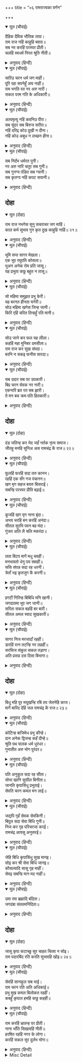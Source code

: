 +++
title = "०६ रामराज्यका वर्णन"

+++


<details open><summary>मूल (चौपाई)</summary>

दैहिक दैविक भौतिक तापा।  
राम राज नहिं काहुहि ब्यापा॥  
सब नर करहिं परस्पर प्रीती।  
चलहिं स्वधर्म निरत श्रुति नीती॥
</details>

<details><summary>अनुवाद (हिन्दी)</summary>

‘राम-राज्य’ में दैहिक, दैविक और भौतिक ताप किसीको नहीं व्यापते। सब मनुष्य परस्पर प्रेम करते हैं और वेदोंमें बतायी हुई नीति (मर्यादा) में तत्पर रहकर अपने-अपने धर्मका पालन करते हैं॥ १॥
</details>

<details open><summary>मूल (चौपाई)</summary>

चारिउ चरन धर्म जग माहीं।  
पूरि रहा सपनेहुँ अघ नाहीं॥  
राम भगति रत नर अरु नारी।  
सकल परम गति के अधिकारी॥
</details>

<details><summary>अनुवाद (हिन्दी)</summary>

धर्म अपने चारों चरणों (सत्य, शौच, दया और दान) से जगत् में परिपूर्ण हो रहा है; स्वप्नमें भी कहीं पाप नहीं है। पुरुष और स्त्री सभी रामभक्तिके परायण हैं और सभी परमगति (मोक्ष) के अधिकारी हैं॥ २॥
</details>

<details open><summary>मूल (चौपाई)</summary>

अल्पमृत्यु नहिं कवनिउ पीरा।  
सब सुंदर सब बिरुज सरीरा॥  
नहिं दरिद्र कोउ दुखी न दीना।  
नहिं कोउ अबुध न लच्छन हीना॥
</details>

<details><summary>अनुवाद (हिन्दी)</summary>

छोटी अवस्थामें मृत्यु नहीं होती, न किसीको कोई पीड़ा होती है। सभीके शरीर सुन्दर और नीरोग हैं। न कोई दरिद्र है, न दुखी है और न दीन ही है। न कोई मूर्ख है और न शुभ लक्षणोंसे हीन ही है॥ ३॥
</details>

<details open><summary>मूल (चौपाई)</summary>

सब निर्दंभ धर्मरत पुनी।  
नर अरु नारि चतुर सब गुनी॥  
सब गुनग्य पंडित सब ग्यानी।  
सब कृतग्य नहिं कपट सयानी॥
</details>

<details><summary>अनुवाद (हिन्दी)</summary>

सभी दम्भरहित हैं, धर्मपरायण हैं और पुण्यात्मा हैं। पुरुष और स्त्री सभी चतुर और गुणवान् हैं। सभी गुणोंका आदर करनेवाले और पण्डित हैं तथा सभी ज्ञानी हैं। सभी कृतज्ञ (दूसरेके किये हुए उपकारको माननेवाले) हैं, कपट-चतुराई (धूर्तता) किसीमें नहीं है॥ ४॥
</details>

## दोहा


<details open><summary>मूल (दोहा)</summary>

राम राज नभगेस सुनु सचराचर जग माहिं।  
काल कर्म सुभाव गुन कृत दुख काहुहि नाहिं॥ २१॥
</details>

<details><summary>अनुवाद (हिन्दी)</summary>

(काकभुशुण्डिजी कहते हैं—) हे पक्षिराज गरुड़जी! सुनिये। श्रीरामके राज्यमें जड़, चेतन सारे जगत् में काल, कर्म, स्वभाव और गुणोंसे उत्पन्न हुए दुःख किसीको भी नहीं होते (अर्थात् इनके बन्धनमें कोई नहीं है)॥ २१॥
</details>

<details open><summary>मूल (चौपाई)</summary>

भूमि सप्त सागर मेखला।  
एक भूप रघुपति कोसला॥  
भुअन अनेक रोम प्रति जासू।  
यह प्रभुता कछु बहुत न तासू॥
</details>

<details><summary>अनुवाद (हिन्दी)</summary>

अयोध्यामें श्रीरघुनाथजी सात समुद्रोंकी मेखला (करधनी)-वाली पृथ्वीके एकमात्र राजा हैं। जिनके एक-एक रोममें अनेकों ब्रह्माण्ड हैं, उनके लिये सात द्वीपोंकी यह प्रभुता कुछ अधिक नहीं है॥ १॥
</details>

<details open><summary>मूल (चौपाई)</summary>

सो महिमा समुझत प्रभु केरी।  
यह बरनत हीनता घनेरी॥  
सोउ महिमा खगेस जिन्ह जानी।  
फिरि एहिं चरित तिन्हहुँ रति मानी॥
</details>

<details><summary>अनुवाद (हिन्दी)</summary>

बल्कि प्रभुकी उस महिमाको समझ लेनेपर तो यह कहनेमें (कि वे सात समुद्रोंसे घिरी हुई सप्तद्वीपमयी पृथ्वीके एकच्छत्र सम्राट् हैं) उनकी बड़ी हीनता होती है। परन्तु हे गरुड़जी! जिन्होंने वह महिमा जान भी ली है, वे भी फिर इस लीलामें बड़ा प्रेम मानते हैं॥ २॥
</details>

<details open><summary>मूल (चौपाई)</summary>

सोउ जाने कर फल यह लीला।  
कहहिं महा मुनिबर दमसीला॥  
राम राज कर सुख संपदा।  
बरनि न सकइ फनीस सारदा॥
</details>

<details><summary>अनुवाद (हिन्दी)</summary>

क्योंकि उस महिमाको भी जाननेका फल यह लीला (इस लीलाका अनुभव) ही है, इन्द्रियोंका दमन करनेवाले श्रेष्ठ महामुनि ऐसा कहते हैं। रामराज्यकी सुख-सम्पत्तिका वर्णन शेषजी और सरस्वतीजी भी नहीं कर सकते॥ ३॥
</details>

<details open><summary>मूल (चौपाई)</summary>

सब उदार सब पर उपकारी।  
बिप्र चरन सेवक नर नारी॥  
एकनारि ब्रत रत सब झारी।  
ते मन बच क्रम पति हितकारी॥
</details>

<details><summary>अनुवाद (हिन्दी)</summary>

सभी नर-नारी उदार हैं, सभी परोपकारी हैं और सभी ब्राह्मणोंके चरणोंके सेवक हैं। सभी पुरुषमात्र एकपत्नीव्रती हैं। इसी प्रकार स्त्रियाँ भी मन, वचन और कर्मसे पतिका हित करनेवाली हैं॥ ४॥
</details>

## दोहा


<details open><summary>मूल (दोहा)</summary>

दंड जतिन्ह कर भेद जहँ नर्तक नृत्य समाज।  
जीतहु मनहि सुनिअ अस रामचंद्र कें राज॥ २२॥
</details>

<details><summary>अनुवाद (हिन्दी)</summary>

श्रीरामचन्द्रजीके राज्यमें दण्ड केवल संन्यासियोंके हाथोंमें है और भेद नाचनेवालोंके नृत्यसमाजमें है और ‘जीतो’ शब्द केवल मनके जीतनेके लिये ही सुनायी पड़ता है (अर्थात् राजनीतिमें शत्रुओंको जीतने तथा चोर-डाकुओं आदिको दमन करनेके लिये साम, दान, दण्ड और भेद—ये चार उपाय किये जाते हैं। रामराज्यमें कोई शत्रु है ही नहीं, इसलिये ‘जीतो’ शब्द केवल मनके जीतनेके लिये ही कहा जाता है। कोई अपराध करता ही नहीं, इसलिये दण्ड किसीको नहीं होता; ‘दण्ड’ शब्द केवल संन्यासियोंके हाथमें रहनेवाले दण्डके लिये ही रह गया है। तथा सभी अनुकूल होनेके कारण भेदनीतिकी आवश्यकता ही नहीं रह गयी; ‘भेद’ शब्द केवल सुर-तालके भेदके लिये ही कामोंमें आता है।)॥ २२॥
</details>

<details open><summary>मूल (चौपाई)</summary>

फूलहिं फरहिं सदा तरु कानन।  
रहहिं एक सँग गज पंचानन॥  
खग मृग सहज बयरु बिसराई।  
सबन्हि परस्पर प्रीति बढ़ाई॥
</details>

<details><summary>अनुवाद (हिन्दी)</summary>

वनोंमें वृक्ष सदा फूलते और फलते हैं। हाथी और सिंह (वैर भूलकर) एक साथ रहते हैं। पक्षी और पशु सभीने स्वाभाविक वैर भुलाकर आपसमें प्रेम बढ़ा लिया है॥ १॥
</details>

<details open><summary>मूल (चौपाई)</summary>

कूजहिं खग मृग नाना बृंदा।  
अभय चरहिं बन करहिं अनंदा॥  
सीतल सुरभि पवन बह मंदा।  
गुंजत अलि लै चलि मकरंदा॥
</details>

<details><summary>अनुवाद (हिन्दी)</summary>

पक्षी कूजते (मीठी बोली बोलते) हैं, भाँति-भाँतिके पशुओंके समूह वनमें निर्भय विचरते और आनन्द करते हैं। शीतल, मन्द, सुगन्धित पवन चलता रहता है। भौंरे पुष्पोंका रस लेकर चलते हुए गुंजार करते जाते हैं॥ २॥
</details>

<details open><summary>मूल (चौपाई)</summary>

लता बिटप मागें मधु चवहीं।  
मनभावतो धेनु पय स्रवहीं॥  
ससि संपन्न सदा रह धरनी।  
त्रेताँ भइ कृतजुग कै करनी॥
</details>

<details><summary>अनुवाद (हिन्दी)</summary>

बेलें और वृक्ष माँगनेसे ही मधु (मकरन्द) टपका देते हैं। गौएँ मनचाहा दूध देती हैं। धरती सदा खेतीसे भरी रहती है। त्रेतामें सत्ययुगकी करनी (स्थिति) हो गयी॥ ३॥
</details>

<details open><summary>मूल (चौपाई)</summary>

प्रगटीं गिरिन्ह बिबिधि मनि खानी।  
जगदातमा भूप जग जानी॥  
सरिता सकल बहहिं बर बारी।  
सीतल अमल स्वाद सुखकारी॥
</details>

<details><summary>अनुवाद (हिन्दी)</summary>

समस्त जगत् के आत्मा भगवान् को जगत् का राजा जानकर पर्वतोंने अनेक प्रकारकी मणियोंकी खानें प्रकट कर दीं। सब नदियाँ श्रेष्ठ, शीतल, निर्मल और सुखप्रद स्वादिष्ट जल बहने लगीं॥ ४॥
</details>

<details open><summary>मूल (चौपाई)</summary>

सागर निज मरजादाँ रहहीं।  
डारहिं रत्न तटन्हि नर लहहीं॥  
सरसिज संकुल सकल तड़ागा।  
अति प्रसन्न दस दिसा बिभागा॥
</details>

<details><summary>अनुवाद (हिन्दी)</summary>

समुद्र अपनी मर्यादामें रहते हैं। वे लहरोंके द्वारा किनारोंपर रत्न डाल देते हैं, जिन्हें मनुष्य पा जाते हैं। सब तालाब कमलोंसे परिपूर्ण हैं। दसों दिशाओंके विभाग (अर्थात् सभी प्रदेश) अत्यन्त प्रसन्न हैं॥ ५॥
</details>

## दोहा


<details open><summary>मूल (दोहा)</summary>

बिधु महि पूर मयूखन्हि रबि तप जेतनेहि काज।  
मागें बारिद देहिं जल रामचंद्र कें राज॥ २३॥
</details>

<details><summary>अनुवाद (हिन्दी)</summary>

श्रीरामचन्द्रजीके राज्यमें चन्द्रमा अपनी (अमृतमयी) किरणोंसे पृथ्वीको पूर्ण कर देते हैं। सूर्य उतना ही तपते हैं जितनेकी आवश्यकता होती है और मेघ माँगनेसे (जब जहाँ जितना चाहिये उतना ही) जल देते हैं॥ २३॥
</details>

<details open><summary>मूल (चौपाई)</summary>

कोटिन्ह बाजिमेध प्रभु कीन्हे।  
दान अनेक द्विजन्ह कहँ दीन्हे॥  
श्रुति पथ पालक धर्म धुरंधर।  
गुनातीत अरु भोग पुरंदर॥
</details>

<details><summary>अनुवाद (हिन्दी)</summary>

प्रभु श्रीरामजीने करोड़ों अश्वमेध यज्ञ किये और ब्राह्मणोंको अनेकों दान दिये। श्रीरामचन्द्रजी वेदमार्गके पालनेवाले, धर्मकी धुरीको धारण करनेवाले, (प्रकृतिजन्य सत्त्व, रज और तम) तीनों गुणोंसे अतीत और भोगों (ऐश्वर्य) में इन्द्रके समान हैं॥ १॥
</details>

<details open><summary>मूल (चौपाई)</summary>

पति अनुकूल सदा रह सीता।  
सोभा खानि सुसील बिनीता॥  
जानति कृपासिंधु प्रभुताई।  
सेवति चरन कमल मन लाई॥
</details>

<details><summary>अनुवाद (हिन्दी)</summary>

शोभाकी खान, सुशील और विनम्र सीताजी सदा पतिके अनुकूल रहती हैं। वे कृपासागर श्रीरामजीकी प्रभुता (महिमा) को जानती हैं और मन लगाकर उनके चरणकमलोंकी सेवा करती हैं॥ २॥
</details>

<details open><summary>मूल (चौपाई)</summary>

जद्यपि गृहँ सेवक सेवकिनी।  
बिपुल सदा सेवा बिधि गुनी॥  
निज कर गृह परिचरजा करई।  
रामचंद्र आयसु अनुसरई॥
</details>

<details><summary>अनुवाद (हिन्दी)</summary>

यद्यपि घरमें बहुत-से (अपार) दास और दासियाँ हैं और वे सभी सेवाकी विधिमें कुशल हैं, तथापि (स्वामीकी सेवाका महत्त्व जाननेवाली) श्रीसीताजी घरकी सब सेवा अपने ही हाथोंसे करती हैं और श्रीरामचन्द्रजीकी आज्ञाका अनुसरण करती हैं॥ ३॥
</details>

<details open><summary>मूल (चौपाई)</summary>

जेहि बिधि कृपासिंधु सुख मानइ।  
सोइ कर श्री सेवा बिधि जानइ॥  
कौसल्यादि सासु गृह माहीं।  
सेवइ सबन्हि मान मद नाहीं॥
</details>

<details><summary>अनुवाद (हिन्दी)</summary>

कृपासागर श्रीरामचन्द्रजी जिस प्रकारसे सुख मानते हैं, श्रीजी वही करती हैं; क्योंकि वे सेवाकी विधिको जाननेवाली हैं। घरमें कौसल्या आदि सभी सासुओंकी सीताजी सेवा करती हैं, उन्हें किसी बातका अभिमान और मद नहीं है॥ ४॥
</details>

<details open><summary>मूल (चौपाई)</summary>

उमा रमा ब्रह्मादि बंदिता।  
जगदंबा संततमनिंदिता॥
</details>

<details><summary>अनुवाद (हिन्दी)</summary>

(शिवजी कहते हैं—) हे उमा! जगज्जननी रमा (सीताजी) ब्रह्मा आदि देवताओंसे वन्दित और सदा अनिन्दित (सर्वगुणसम्पन्न) हैं॥ ५॥
</details>

## दोहा


<details open><summary>मूल (दोहा)</summary>

जासु कृपा कटाच्छु सुर चाहत चितव न सोइ।  
राम पदारबिंद रति करति सुभावहि खोइ॥ २४॥
</details>

<details><summary>अनुवाद (हिन्दी)</summary>

देवता जिनका कृपाकटाक्ष चाहते हैं, परन्तु वे उनकी ओर देखतीं भी नहीं, वे ही लक्ष्मीजी (जानकीजी) अपने (महामहिम) स्वभावको छोड़कर श्रीरामचन्द्रजीके चरणारविन्दमें प्रीति करती हैं॥ २४॥
</details>

<details open><summary>मूल (चौपाई)</summary>

सेवहिं सानकूल सब भाई।  
राम चरन रति अति अधिकाई॥  
प्रभु मुख कमल बिलोकत रहहीं।  
कबहुँ कृपाल हमहि कछु कहहीं॥
</details>

<details><summary>अनुवाद (हिन्दी)</summary>

सब भाई अनुकूल रहकर उनकी सेवा करते हैं। श्रीरामजीके चरणोंमें उनकी अत्यन्त अधिक प्रीति है। वे सदा प्रभुका मुखारविन्द ही देखते रहते हैं कि कृपालु श्रीरामजी कभी हमें कुछ सेवा करनेको कहें॥ १॥
</details>

<details open><summary>मूल (चौपाई)</summary>

राम करहिं भ्रातन्ह पर प्रीती।  
नाना भाँति सिखावहिं नीती॥  
हरषित रहहिं नगर के लोगा।  
करहिं सकल सुर दुर्लभ भोगा॥
</details>

<details><summary>अनुवाद (हिन्दी)</summary>

श्रीरामचन्द्रजी भी भाइयोंपर प्रेम करते हैं और उन्हें नाना प्रकारकी नीतियाँ सिखलाते हैं। नगरके लोग हर्षित रहते हैं और सब प्रकारके देवदुर्लभ (देवताओंको भी कठिनतासे प्राप्त होने योग्य) भोग भोगते हैं॥ २॥
</details>

<details><summary>Misc Detail</summary>


</details>
